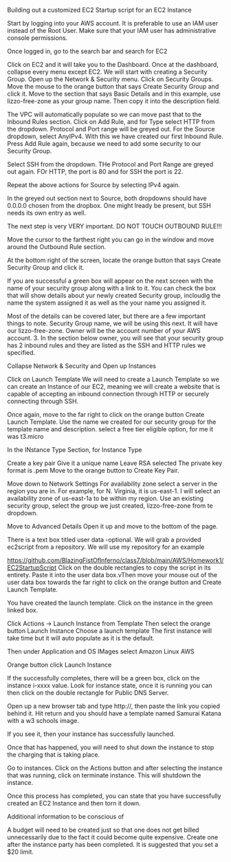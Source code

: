 Building out a customized EC2 Startup script for an EC2 Instance

Start by logging into your AWS account. It is preferable to use an IAM user instead of the Root User. Make sure that your IAM user has administrative console permissions.

 Once logged in, go to the search bar and search for EC2

Click on EC2 and it will take you to the Dashboard. Once at the dashboard, collapse every menu except EC2. We will start with creating a Security Group. Open up the Network & Security menu. Click on Security Groups. Move the mouse to the orange button that says Create Security Group and click it.
Move to the section that says Basic Details and in this example, use lizzo-free-zone as your group name. Then copy it into the description field.

The VPC will automatically populate so we can move past that to the Inbound Rules section.
Click on Add Rule, and for Type select HTTP from the dropdown. Protocol and Port range will be greyed out. For the Source dropdown, select AnyIPv4.
With this we have created our first Inbound Rule.
Press Add Rule again, because we need to add some security to our Security Group.

Select SSH from the dropdown. THe Protocol and Port Range are greyed out again. FOr HTTP, the port is 80 and for SSH the port is 22.

Repeat the above actions for Source by selecting IPv4 again.

In the greyed out section next to Source, both dropdowns should have 0.0.0.0 chosen from the dropbox. One might lready be present, but SSH needs its own entry as well.

The next step is very VERY important. DO NOT TOUCH OUTBOUND RULE!!!

Move the cursor to the farthest right you can go in the window and move around the Outbound Rule section. 

At the bottom right of the screen, locate the orange button that says Create Security Group and click it.

If you are successful a green box will appear on the next screen with the name of your security group along with a link to it.
You can check the box that will show details about yur newly created Security group, incloudig the name the system assigned it as well as the your name you assigned it. 

Most of the details can be covered later, but there are a few important things to note.
Security Group name, we will be using this next. It will have our lizzo-free-zone.
Owner will be the account number of your AWS account.
3. In the section below owner, you will see that your security group has 2 inbound rules and they are listed as the SSH and HTTP rules we specified.

Collapse Network & Security and Open up Instances

Click on Launch Template
We will need to create a Launch Template so we can create an Instance of our EC2, meaning we will create a website that is capable of accepting an inbound connection through HTTP or securely connecting through SSH.

Once again, move to the far right to click on the orange button Create Launch Template.
Use the name we created for our security group for the template name and description.
 select a free tier eligible option, for me it was t3.micro

In the INstance Type Section, for Instance Type

Create a key pair
Give it a unique name
Leave RSA selected
The private key format is .pem
Move to the orange button to Create Key Pair.

Move down to Network Settings
For availability zone select a server in the region you are in. For example, for N. Virginia, it is us-east-1. I will select an availability zone of us-east-1a to be within my region.
Use an existing security group, select the group we just created, lizzo-free-zone from te dropdown.

Move to Advanced Details
Open it up and move to the bottom of the page.

There is a text box titled user data -optional.
We will grab a provided ec2script from a repository.
We will use my repository for an example

https://github.com/BlazingFistOfInferno/class7/blob/main/AWS/Homework1/EC2StartupScript
Click on the double rectangles to copy the script in its entirety.
Paste it into the user data box.vThen move your mouse out of the user data box towards the far right to click on the orange button and Create Launch Template.


You have created the launch template. Click on the instance in the green linked box.

Click Actions -> Launch Instance from Template
Then select the orange button
Launch Instance
Choose a launch template
The first instance will take time but it will auto populate as it is the default.

Then under Application and OS IMages select Amazon Linux AWS

Orange button click Launch Instance

If the successfully completes, there will be a green box, click on the instance i-xxxx value.
Look for instance state, once it is running you can then click on the double rectangle for Public DNS Server.

Open up a new browser tab and type http://, then paste the link you copied behind it. Hit return and you should have a template named Samurai Katana with a w3 schools image.

If you see it, then your instance has successfully launched.

Once that has happened, you will need to shut down the instance to stop the charging that is taking place.

Go to instances. Click on the Actions button and  after selecting the instance that was running, click on terminate instance. This will shutdown the instance.

Once this process has completed, you can state that you have successfully created an EC2 Instance and then torn it down.


Additional information to be conscious of 

A budget will need to be created just so that one does not get billed unnecessarily due to the fact it could become quite expensive. Create one after the instance party has been completed. It is suggested that you set a $20 limit.


